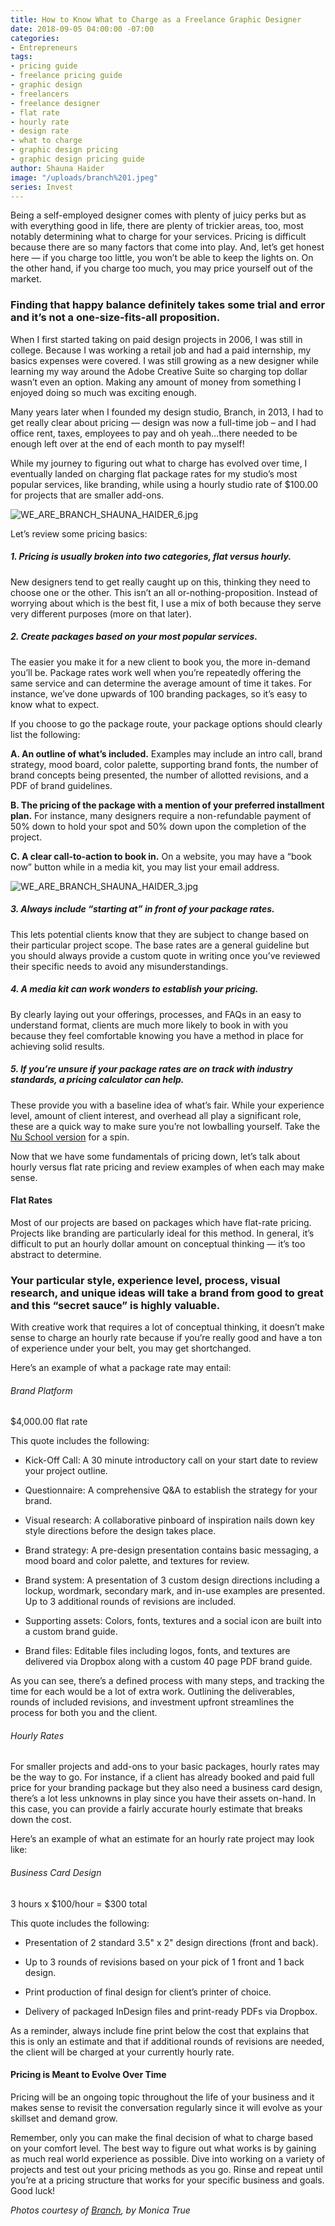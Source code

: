 ```yaml
---
title: How to Know What to Charge as a Freelance Graphic Designer
date: 2018-09-05 04:00:00 -07:00
categories:
- Entrepreneurs
tags:
- pricing guide
- freelance pricing guide
- graphic design
- freelancers
- freelance designer
- flat rate
- hourly rate
- design rate
- what to charge
- graphic design pricing
- graphic design pricing guide
author: Shauna Haider
image: "/uploads/branch%201.jpeg"
series: Invest
---
```


Being a self-employed designer comes with plenty of juicy perks but as with everything good in life, there are plenty of trickier areas, too, most notably determining what to charge for your services. Pricing is difficult because there are so many factors that come into play. And, let’s get honest here — if you charge too little, you won’t be able to keep the lights on. On the other hand, if you charge too much, you may price yourself out of the market. 

### Finding that happy balance definitely takes some trial and error and it’s not a one-size-fits-all proposition.

When I first started taking on paid design projects in 2006, I was still in college. Because I was working a retail job and had a paid internship, my basics expenses were covered. I was still growing as a new designer while learning my way around the Adobe Creative Suite so charging top dollar wasn’t even an option. Making any amount of money from something I enjoyed doing so much was exciting enough.

Many years later when I founded my design studio, Branch, in 2013, I had to get really clear about pricing — design was now a full-time job – and I had office rent, taxes, employees to pay and oh yeah…there needed to be enough left over at the end of each month to pay myself!

While my journey to figuring out what to charge has evolved over time, I eventually landed on charging flat package rates for my studio’s most popular services, like branding, while using a hourly studio rate of $100.00 for projects that are smaller add-ons.

![WE_ARE_BRANCH_SHAUNA_HAIDER_6.jpg](/uploads/WE_ARE_BRANCH_SHAUNA_HAIDER_6.jpg)

Let’s review some pricing basics:

##### 1. Pricing is usually broken into two categories, flat versus hourly.

New designers tend to get really caught up on this, thinking they need to choose one or the other. This isn’t an all or-nothing-proposition. Instead of worrying about which is the best fit, I use a mix of both because they serve very different purposes (more on that later).

##### 2. Create packages based on your most popular services.

The easier you make it for a new client to book you, the more in-demand you’ll be. Package rates work well when you’re repeatedly offering the same service and can determine the average amount of time it takes. For instance, we’ve done upwards of 100 branding packages, so it’s easy to know what to expect.

If you choose to go the package route, your package options should clearly list the following:

**A. An outline of what’s included.** Examples may include an intro call, brand strategy, mood board, color palette, supporting brand fonts, the number of brand concepts being presented, the number of allotted revisions, and a PDF of brand guidelines.

**B. The pricing of the package with a mention of your preferred installment plan.** For instance, many designers require a non-refundable payment of 50% down to hold your spot and 50% down upon the completion of the project.

**C. A clear call-to-action to book in.** On a website, you may have a “book now” button while in a media kit, you may list your email address.

![WE_ARE_BRANCH_SHAUNA_HAIDER_3.jpg](/uploads/WE_ARE_BRANCH_SHAUNA_HAIDER_3.jpg)

##### 3. Always include “starting at” in front of your package rates.

This lets potential clients know that they are subject to change based on their particular project scope. The base rates are a general guideline but you should always provide a custom quote in writing once you’ve reviewed their specific needs to avoid any misunderstandings.

##### 4. A media kit can work wonders to establish your pricing.

By clearly laying out your offerings, processes, and FAQs in an easy to understand format, clients are much more likely to book in with you because they feel comfortable knowing you have a method in place for achieving solid results.

##### 5. If you’re unsure if your package rates are on track with industry standards, a pricing calculator can help.

These provide you with a baseline idea of what’s fair. While your experience level, amount of client interest, and overhead all play a significant role, these are a quick way to make sure you’re not lowballing yourself. Take the [Nu School version](http://thenuschool.com/how-much/#/start) for a spin.

Now that we have some fundamentals of pricing down, let’s talk about hourly versus flat rate pricing and review examples of when each may make sense.

#### Flat Rates

Most of our projects are based on packages which have flat-rate pricing. Projects like branding are particularly ideal for this method. In general, it’s difficult to put an hourly dollar amount on conceptual thinking — it’s too abstract to determine. 

### Your particular style, experience level, process, visual research, and unique ideas will take a brand from good to great and this “secret sauce” is highly valuable.

With creative work that requires a lot of conceptual thinking, it doesn’t make sense to charge an hourly rate because if you’re really good and have a ton of experience under your belt, you may get shortchanged.

Here’s an example of what a package rate may entail:

###### Brand Platform 

$4,000.00 flat rate

This quote includes the following:

- Kick-Off Call: A 30 minute introductory call on your start date to review your project outline.

- Questionnaire: A comprehensive Q&A to establish the strategy for your brand.

- Visual research: A collaborative pinboard of inspiration nails down key style directions before the design takes place.

- Brand strategy: A pre-design presentation contains basic messaging, a mood board and color palette, and textures for review.

- Brand system: A presentation of 3 custom design directions including a lockup, wordmark, secondary mark, and in-use examples are presented. Up to 3 additional rounds of revisions are included.

- Supporting assets: Colors, fonts, textures and a social icon are built into a custom brand guide.

- Brand files: Editable files including logos, fonts, and textures are delivered via Dropbox along with a custom 40 page PDF brand guide.

As you can see, there’s a defined process with many steps, and tracking the time for each would be a lot of extra work. Outlining the deliverables, rounds of included revisions, and investment upfront streamlines the process for both you and the client. 

###### Hourly Rates

For smaller projects and add-ons to your basic packages, hourly rates may be the way to go. For instance, if a client has already booked and paid full price for your branding package but they also need a business card design, there’s a lot less unknowns in play since you have their assets on-hand. In this case, you can provide a fairly accurate hourly estimate that breaks down the cost.

Here’s an example of what an estimate for an hourly rate project may look like:

###### Business Card Design

3 hours x $100/hour = $300 total

This quote includes the following:

- Presentation of 2 standard 3.5" x 2" design directions (front and back).

- Up to 3 rounds of revisions based on your pick of 1 front and 1 back design.

- Print production of final design for client’s printer of choice.

- Delivery of packaged InDesign files and print-ready PDFs via Dropbox.

As a reminder, always include fine print below the cost that explains that this is only an estimate and that if additional rounds of revisions are needed, the client will be charged at your currently hourly rate.

#### Pricing is Meant to Evolve Over Time

Pricing will be an ongoing topic throughout the life of your business and it makes sense to revisit the conversation regularly since it will evolve as your skillset and demand grow.

Remember, only you can make the final decision of what to charge based on your comfort level. The best way to figure out what works is by gaining as much real world experience as possible. Dive into working on a variety of projects and test out your pricing methods as you go. Rinse and repeat until you’re at a pricing structure that works for your specific business and goals. Good luck!

_Photos courtesy of [Branch](http://www.wearebranch.com/), by Monica True_